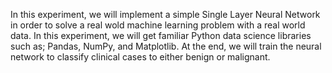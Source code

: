 In this experiment, we will implement a simple Single Layer Neural Network in order to solve
a real wold machine learning problem with a real world data. In this experiment, we will get
familiar Python data science libraries such as; Pandas, NumPy, and Matplotlib. At the end,
we will train the neural network to classify clinical cases to either benign or malignant.
